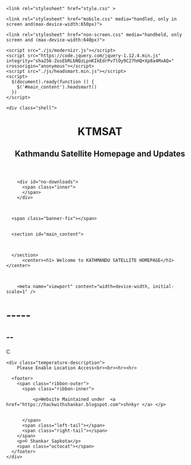 

  <head>
    <meta charset='utf-8'>
    <meta http-equiv="X-UA-Compatible" content="IE=edge">
  
	
    <link rel="stylesheet" href="style.css" >
	
    <link rel="stylesheet" href="mobile.css" media="handled, only in screen and(max-device-width:650px)">
	
    <link rel="stylesheet" href="non-screen.css" media="handheld, only screen and (max-device-width:640px)">

    <script src="./js/modernizr.js"></script>
    <script src="https://code.jquery.com/jquery-1.12.4.min.js" integrity="sha256-ZosEbRLbNQzLpnKIkEdrPv7lOy9C27hHQ+Xp8a4MxAQ=" crossorigin="anonymous"></script>
    <script src="./js/headsmart.min.js"></script>
    <script>
      $(document).ready(function () {
        $('#main_content').headsmart()
      })
    </script>

<!-- Begin Jekyll SEO tag v2.5.0 -->
<title>Welcome to KATHMANDU SATELLITE | KTMSAT</title>
<meta name="generator" content="Jekyll v3.8.5" />
<meta property="og:title" content="Welcome to KATHMANDU SATELLITE" />
<meta property="og:locale" content="en_US" />
<meta name="description" content="Kathmandu Satellite Homepage and Updates" />
<meta property="og:description" content="Kathmandu Satellite Homepage and Updates" />
<link rel="canonical" href="https://shnkyr.github.io/KTMSAT/" />
<meta property="og:url" content="https://shnkyr.github.io/KTMSAT/" />
<meta property="og:site_name" content="KTMSAT" />
<script type="application/ld+json">
{"@type":"WebSite","headline":"Welcome to KATHMANDU SATELLITE","url":"https://shnkyr.github.io/KTMSAT/","name":"KTMSAT","description":"Kathmandu Satellite Homepage and Updates","@context":"http://schema.org"}</script>
<!-- End Jekyll SEO tag -->

  </head>

  <body>
    
    <div class="shell">
 
  </a>
      <header>
        <span class="ribbon-outer">
          <span class="ribbon-inner">
            <h1>KTMSAT</h1>
            <h2>Kathmandu Satellite Homepage and Updates</h2>
          </span>
          <span class="left-tail"></span>
          <span class="right-tail"></span>
        </span>
      </header>

      
        <div id="no-downloads">
          <span class="inner">
          </span>
        </div>
      
	  
	  
      <span class="banner-fix"></span>


      <section id="main_content">
        


      </section>
	      <center><h1> Welcome to KATHMANDU SATELLITE HOMEPAGE</h1></center>
		  
	  
	  
	    <meta name="viewport" content="width=device-width, initial-scale=1" />
<link rel="stylesheet" type="text/css" media="screen" href="style1.css" />
    <script src="up.js"></script>
    <script src="down.js"></script>

   <div class="location">
        <h1 class="location-timezone"> -----</h1>
        <canvas class="icon" width="128" height="128"></canvas>
    </div>
    <div class="temperature">
        <div class="degree-section">
        <h2 class="temperature-degree">-- </h2>
            <span>C</span>
    </div>
 
    <div class="temperature-description">
        Please Enable Location Access<br><br><hr><hr>
   
   
</div>
    


      <footer>
        <span class="ribbon-outer">
          <span class="ribbon-inner">
            
              <p>Website Maintained under  <a href="https://hackwithshankar.blogspot.com">shnkyr </a> </p>
            
            
          </span>
          <span class="left-tail"></span>
          <span class="right-tail"></span>
        </span>
        <p>© Shankar Sapkota</p>
        <span class="octocat"></span>
      </footer>
    </div>

    


